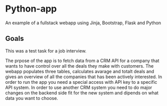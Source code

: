 # Python-app
An example of a fullstack webapp using Jinja,  Bootstrap, Flask and Python 

## Goals
This was a test task for a job interview.

The prpose of the app is to fetch data from a CRM API for a company that wants to have control over all the deals they make with customers. The webapp populates three tables, calculates avarage and totalt deals and gives an overview of all the companies that has been actively interested. In order to run the app you need a special access with API key to a specific API system. In order to use another CRM system you need to do major changes on the backend side fit for the new system and dipends on what data you want to choose. 

